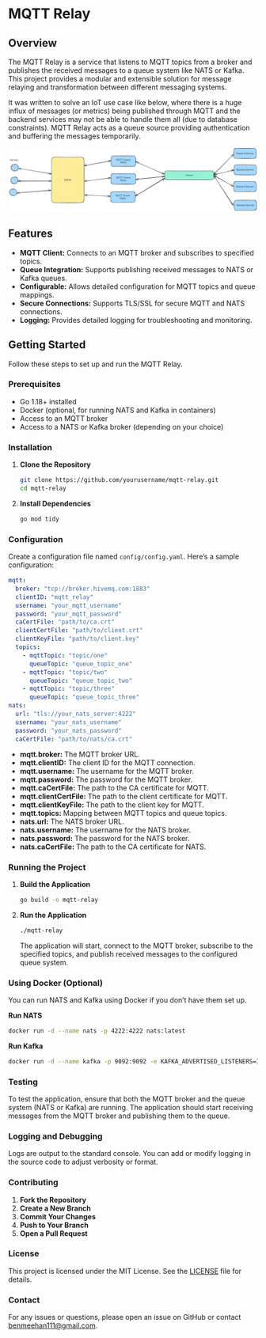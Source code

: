 # MQTT Relay

## Overview

The MQTT Relay is a service that listens to MQTT topics from a broker and publishes the received messages to a queue system like NATS or Kafka. This project provides a modular and extensible solution for message relaying and transformation between different messaging systems.

It was written to solve an IoT use case like below, where there is a huge influx of messages (or metrics) being published through MQTT and the backend services may not be able to handle them all (due to database constraints). MQTT Relay acts as a queue source providing authentication and buffering the messages temporarily.

![MQTT Relay Architecture](_images/relay.png)

## Features

- **MQTT Client:** Connects to an MQTT broker and subscribes to specified topics.
- **Queue Integration:** Supports publishing received messages to NATS or Kafka queues.
- **Configurable:** Allows detailed configuration for MQTT topics and queue mappings.
- **Secure Connections:** Supports TLS/SSL for secure MQTT and NATS connections.
- **Logging:** Provides detailed logging for troubleshooting and monitoring.

## Getting Started

Follow these steps to set up and run the MQTT Relay.

### Prerequisites

- Go 1.18+ installed
- Docker (optional, for running NATS and Kafka in containers)
- Access to an MQTT broker
- Access to a NATS or Kafka broker (depending on your choice)

### Installation

1. **Clone the Repository**

   ```bash
   git clone https://github.com/yourusername/mqtt-relay.git
   cd mqtt-relay
   ```

2. **Install Dependencies**

   ```bash
   go mod tidy
   ```

### Configuration

Create a configuration file named `config/config.yaml`. Here’s a sample configuration:

```yaml
mqtt:
  broker: "tcp://broker.hivemq.com:1883"
  clientID: "mqtt_relay"
  username: "your_mqtt_username"
  password: "your_mqtt_password"
  caCertFile: "path/to/ca.crt"
  clientCertFile: "path/to/client.crt"
  clientKeyFile: "path/to/client.key"
  topics:
    - mqttTopic: "topic/one"
      queueTopic: "queue_topic_one"
    - mqttTopic: "topic/two"
      queueTopic: "queue_topic_two"
    - mqttTopic: "topic/three"
      queueTopic: "queue_topic_three"
nats:
  url: "tls://your_nats_server:4222"
  username: "your_nats_username"
  password: "your_nats_password"
  caCertFile: "path/to/nats/ca.crt"
```

- **mqtt.broker:** The MQTT broker URL.
- **mqtt.clientID:** The client ID for the MQTT connection.
- **mqtt.username:** The username for the MQTT broker.
- **mqtt.password:** The password for the MQTT broker.
- **mqtt.caCertFile:** The path to the CA certificate for MQTT.
- **mqtt.clientCertFile:** The path to the client certificate for MQTT.
- **mqtt.clientKeyFile:** The path to the client key for MQTT.
- **mqtt.topics:** Mapping between MQTT topics and queue topics.
- **nats.url:** The NATS broker URL.
- **nats.username:** The username for the NATS broker.
- **nats.password:** The password for the NATS broker.
- **nats.caCertFile:** The path to the CA certificate for NATS.

### Running the Project

1. **Build the Application**

   ```bash
   go build -o mqtt-relay
   ```

2. **Run the Application**

   ```bash
   ./mqtt-relay
   ```

   The application will start, connect to the MQTT broker, subscribe to the specified topics, and publish received messages to the configured queue system.

### Using Docker (Optional)

You can run NATS and Kafka using Docker if you don’t have them set up.

**Run NATS**

```bash
docker run -d --name nats -p 4222:4222 nats:latest
```

**Run Kafka**

```bash
docker run -d --name kafka -p 9092:9092 -e KAFKA_ADVERTISED_LISTENERS=INSIDE://kafka:9092,OUTSIDE://localhost:9092 -e KAFKA_LISTENER_NAME=INSIDE -e KAFKA_LISTENERS=INSIDE://0.0.0.0:9092,OUTSIDE://0.0.0.0:9092 wurstmeister/kafka:latest
```

### Testing

To test the application, ensure that both the MQTT broker and the queue system (NATS or Kafka) are running. The application should start receiving messages from the MQTT broker and publishing them to the queue.

### Logging and Debugging

Logs are output to the standard console. You can add or modify logging in the source code to adjust verbosity or format.

### Contributing

1. **Fork the Repository**
2. **Create a New Branch**
3. **Commit Your Changes**
4. **Push to Your Branch**
5. **Open a Pull Request**

### License

This project is licensed under the MIT License. See the [LICENSE](LICENSE) file for details.

### Contact

For any issues or questions, please open an issue on GitHub or contact [benmeehan111@gmail.com](mailto:benmeehan111@gmail.com).
